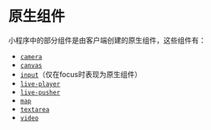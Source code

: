 # 原生组件

小程序中的部分组件是由客户端创建的原生组件，这些组件有：

- [`camera`](https://developers.weixin.qq.com/miniprogram/dev/component/camera.html)
- [`canvas`](https://developers.weixin.qq.com/miniprogram/dev/component/canvas.html)
- [`input`](https://developers.weixin.qq.com/miniprogram/dev/component/input.html)（仅在focus时表现为原生组件）
- [`live-player`](https://developers.weixin.qq.com/miniprogram/dev/component/live-player.html)
- [`live-pusher`](https://developers.weixin.qq.com/miniprogram/dev/component/live-pusher.html)
- [`map`](https://developers.weixin.qq.com/miniprogram/dev/component/map.html)
- [`textarea`](https://developers.weixin.qq.com/miniprogram/dev/component/textarea.html)
- [`video`](https://developers.weixin.qq.com/miniprogram/dev/component/video.html)